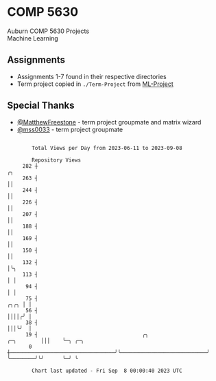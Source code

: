 # COMP 5630
Auburn COMP 5630 Projects  
Machine Learning

## Assignments
- Assignments 1-7 found in their respective directories
- Term project copied in `./Term-Project` from [ML-Project](https://github.com/wumphlett/ML-Project)

## Special Thanks
- [@MatthewFreestone](https://github.com/MatthewFreestone) - term project groupmate and matrix wizard
- [@mss0033](https://github.com/mss0033) - term project groupmate

```

        Total Views per Day from 2023-06-11 to 2023-09-08

        Repository Views
     282 ┼                                                                                ╭╮
     263 ┤                                                                                ││
     244 ┤                                                                                ││
     226 ┤                                                                                ││
     207 ┤                                                                                ││
     188 ┤                                                                                ││
     169 ┤                                                                                ││
     150 ┤                                                                                ││
     132 ┤                                                                                │╰╮
     113 ┤                                                                                │ │
      94 ┤                                                                                │ │
      75 ┤                                                                           ╭╮╭╮ │ │
      56 ┤                                                                           ││││╭╯ │
      38 ┤                                                                           │││╰╯  │
      19 ┤                                  ╭╮                            ╭─╮        │││    ╰─╮ ╭─╮
       0 ┼──────────────────────────────────╯╰────────────────────────────╯ ╰────────╯╰╯      ╰─╯ ╰

        Chart last updated - Fri Sep  8 00:00:40 2023 UTC
        
```
